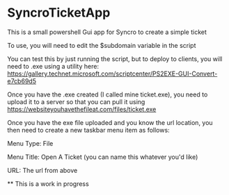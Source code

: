 # SyncroTicketApp
This is a small powershell Gui app for Syncro to create a simple ticket

To use, you will need to edit the $subdomain variable in the script

You can test this by just running the script, but to deploy to clients, you will need
to .exe using a utility here: https://gallery.technet.microsoft.com/scriptcenter/PS2EXE-GUI-Convert-e7cb69d5

Once you have the .exe created (I called mine ticket.exe), you need to upload it to a server
so that you can pull it using https://websiteyouhavethefileat.com/files/ticket.exe 

Once you have the exe file uploaded and you know the url location, you then need to create a new taskbar menu
item as follows:

Menu Type:  File

Menu Title:  Open A Ticket (you can name this whatever you'd like)

URL:  The url from above

** This is a work in progress 
